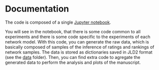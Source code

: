 # Documentation

The code is composed of a single [Jupyter notebook](https://github.com/jipphysics/hon-ranking/blob/main/code/hon-ranking.ipynb).

You will see in the notebook, that there is some code common to all experiments and there is some code specific to the experiments of each network model. With this code, you can generate the raw data, which is basically composed of samples of the inference of ratings and rankings of network samples. The data is stored as dictionaries saved in JLD2 format (see the [data](https://github.com/jipphysics/hon-ranking/tree/main/data) folder).
Then, you can find extra code to agregate the generated data to perform the analysis and plots of the manuscript.
